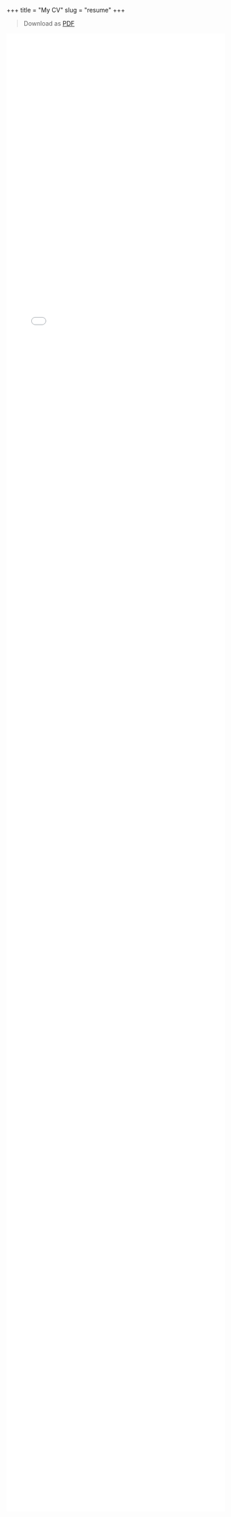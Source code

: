 +++
title = "My CV"
slug = "resume"
+++

> Download as [PDF](https://resume.loncar.net/resume.pdf)

<div style="height: 3410px;">
  <iframe scrolling="no" src="//resume.loncar.net" style="width: 100%; height: 100%; border:0;" title="Resume"></iframe>
</div>
